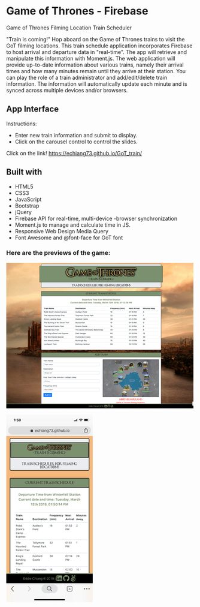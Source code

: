 # Game of Thrones - Firebase
Game of Thrones Filming Location Train Scheduler

"Train is coming!" Hop aboard on the Game of Thrones trains to visit the GoT filming locations. This train schedule application incorporates Firebase to host arrival and departure data in "real-time". The app will retrieve and manipulate this information with Moment.js. The web application will provide up-to-date information about various trains, namely their arrival times and how many minutes remain until they arrive at their station.  You can play the role of a train administrator and add/edit/delete train information.  The information will automatically update each minute and is synced across multiple devices and/or browsers.

## App Interface
Instructions:
* Enter new train information and submit to display.
* Click on the carousel control to control the slides.

Click on the link!
https://echiang73.github.io/GoT_train/

## Built with
* HTML5
* CSS3
* JavaScript
* Bootstrap
* jQuery
* Firebase API for real-time, multi-device -browser synchronization
* Moment.js to manage and calculate time in JS.
* Responsive Web Design Media Query
* Font Awesome and @font-face for GoT font

### Here are the previews of the game:

![](assets/images/webpreview.gif "gif")

![](assets/images/mobilewebpreview.gif "gif")